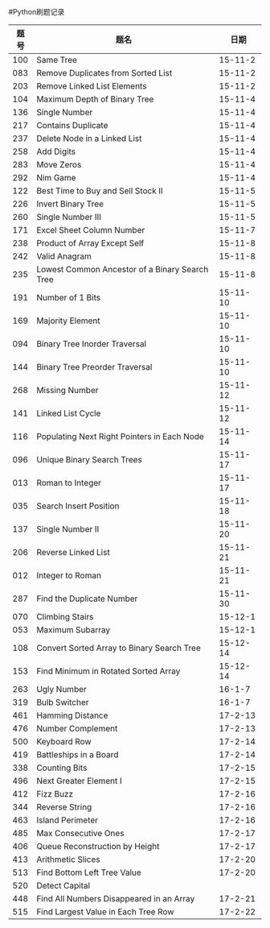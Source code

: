 #Python刷题记录

题号|题名|日期
---|----|---
100|Same Tree|15-11-2
083|Remove Duplicates from Sorted List|15-11-2
203|Remove Linked List Elements|15-11-2
104|Maximum Depth of Binary Tree|15-11-4
136|Single Number|15-11-4
217|Contains Duplicate|15-11-4
237|Delete Node in a Linked List|15-11-4
258|Add Digits|15-11-4
283|Move Zeros|15-11-4
292|Nim Game|15-11-4
122|Best Time to Buy and Sell Stock II|15-11-5
226|Invert Binary Tree|15-11-5
260|Single Number III|15-11-5
171|Excel Sheet Column Number|15-11-7
238|Product of Array Except Self|15-11-8
242|Valid Anagram|15-11-8
235|Lowest Common Ancestor of a Binary Search Tree|15-11-8
191|Number of 1 Bits|15-11-10
169|Majority Element|15-11-10
094|Binary Tree Inorder Traversal|15-11-10
144|Binary Tree Preorder Traversal|15-11-10
268|Missing Number|15-11-12
141|Linked List Cycle|15-11-12
116|Populating Next Right Pointers in Each Node|15-11-14
096|Unique Binary Search Trees|15-11-17
013|Roman to Integer|15-11-17
035|Search Insert Position|15-11-18
137|Single Number II|15-11-20
206|Reverse Linked List|15-11-21
012|Integer to Roman|15-11-21
287|Find the Duplicate Number|15-11-30
070|Climbing Stairs|15-12-1
053|Maximum Subarray|15-12-1
108|Convert Sorted Array to Binary Search Tree|15-12-14
153|Find Minimum in Rotated Sorted Array|15-12-14
263|Ugly Number|16-1-7
319|Bulb Switcher|16-1-7
461|Hamming Distance|17-2-13
476|Number Complement|17-2-13
500|Keyboard Row|17-2-14
419|Battleships in a Board|17-2-14
338|Counting Bits|17-2-15
496|Next Greater Element I|17-2-15
412|Fizz Buzz|17-2-16
344|Reverse String|17-2-16
463|Island Perimeter|17-2-16
485|Max Consecutive Ones|17-2-17
406|Queue Reconstruction by Height|17-2-17
413|Arithmetic Slices|17-2-20
513|Find Bottom Left Tree Value|17-2-20
520|Detect Capital||17-2-21
448|Find All Numbers Disappeared in an Array|17-2-21
515|Find Largest Value in Each Tree Row|17-2-22
